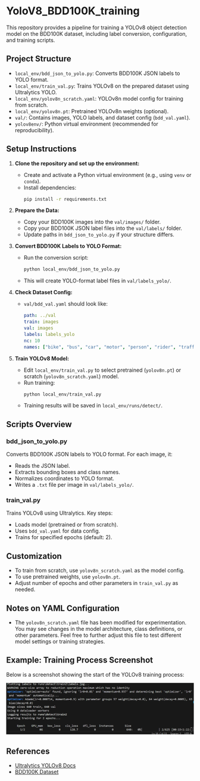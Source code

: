 # YoloV8_BDD100K_training

This repository provides a pipeline for training a YOLOv8 object detection model on the BDD100K dataset, including label conversion, configuration, and training scripts.

## Project Structure

- `local_env/bdd_json_to_yolo.py`: Converts BDD100K JSON labels to YOLO format.
- `local_env/train_val.py`: Trains YOLOv8 on the prepared dataset using Ultralytics YOLO.
- `local_env/yolov8n_scratch.yaml`: YOLOv8n model config for training from scratch.
- `local_env/yolov8n.pt`: Pretrained YOLOv8n weights (optional).
- `val/`: Contains images, YOLO labels, and dataset config (`bdd_val.yaml`).
- `yolov8env/`: Python virtual environment (recommended for reproducibility).

## Setup Instructions

1. **Clone the repository and set up the environment:**
   - Create and activate a Python virtual environment (e.g., using `venv` or `conda`).
   - Install dependencies:
     ```bash
     pip install -r requirements.txt
     ```

2. **Prepare the Data:**
   - Copy your BDD100K images into the `val/images/` folder.
   - Copy your BDD100K JSON label files into the `val/labels/` folder.
   - Update paths in `bdd_json_to_yolo.py` if your structure differs.

3. **Convert BDD100K Labels to YOLO Format:**
   - Run the conversion script:
     ```bash
     python local_env/bdd_json_to_yolo.py
     ```
   - This will create YOLO-format label files in `val/labels_yolo/`.

4. **Check Dataset Config:**
   - `val/bdd_val.yaml` should look like:
     ```yaml
     path: ../val
     train: images
     val: images
     labels: labels_yolo
     nc: 10
     names: ["bike", "bus", "car", "motor", "person", "rider", "traffic light", "traffic sign", "train", "truck"]
     ```

5. **Train YOLOv8 Model:**
   - Edit `local_env/train_val.py` to select pretrained (`yolov8n.pt`) or scratch (`yolov8n_scratch.yaml`) model.
   - Run training:
     ```bash
     python local_env/train_val.py
     ```
   - Training results will be saved in `local_env/runs/detect/`.

## Scripts Overview

### bdd_json_to_yolo.py
Converts BDD100K JSON labels to YOLO format. For each image, it:
- Reads the JSON label.
- Extracts bounding boxes and class names.
- Normalizes coordinates to YOLO format.
- Writes a `.txt` file per image in `val/labels_yolo/`.

### train_val.py
Trains YOLOv8 using Ultralytics. Key steps:
- Loads model (pretrained or from scratch).
- Uses `bdd_val.yaml` for data config.
- Trains for specified epochs (default: 2).

## Customization

- To train from scratch, use `yolov8n_scratch.yaml` as the model config.
- To use pretrained weights, use `yolov8n.pt`.
- Adjust number of epochs and other parameters in `train_val.py` as needed.

## Notes on YAML Configuration

- The `yolov8n_scratch.yaml` file has been modified for experimentation. You may see changes in the model architecture, class definitions, or other parameters. Feel free to further adjust this file to test different model settings or training strategies.

## Example: Training Process Screenshot

Below is a screenshot showing the start of the YOLOv8 training process:

![Training Started](Screenshot%202025-07-23%20161943.png)

## References
- [Ultralytics YOLOv8 Docs](https://docs.ultralytics.com/)
- [BDD100K Dataset](https://bdd-data.berkeley.edu/)